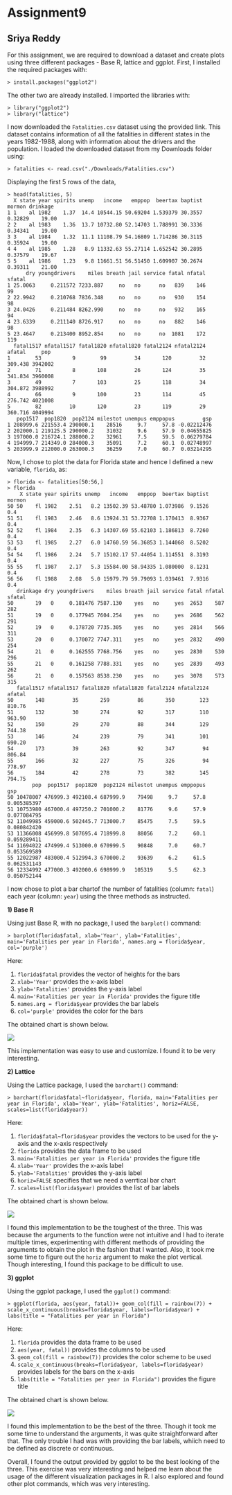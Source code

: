 # Assignment9
## Sriya Reddy

For this assignment, we are required to download a dataset and create plots using three different packages - Base R, lattice and ggplot. 
First, I installed the required packages with:

```
> install.packages("ggplot2")
```

The other two are already installed. I imported the libraries with:

```
> library("ggplot2")
> library("lattice")
```

I now downloaded the `Fatalities.csv` dataset using the provided link. This dataset contains information of all the fatalities in different states in the years 1982-1988, along with information about the drivers and the population. I loaded the downloaded dataset from my Downloads folder using:

```
> fatalities <- read.csv("./Downloads/Fatalities.csv")
```

Displaying the first 5 rows of the data, 

```
> head(fatalities, 5)
  X state year spirits unemp   income   emppop  beertax baptist  mormon drinkage
1 1    al 1982    1.37  14.4 10544.15 50.69204 1.539379 30.3557 0.32829    19.00
2 2    al 1983    1.36  13.7 10732.80 52.14703 1.788991 30.3336 0.34341    19.00
3 3    al 1984    1.32  11.1 11108.79 54.16809 1.714286 30.3115 0.35924    19.00
4 4    al 1985    1.28   8.9 11332.63 55.27114 1.652542 30.2895 0.37579    19.67
5 5    al 1986    1.23   9.8 11661.51 56.51450 1.609907 30.2674 0.39311    21.00
      dry youngdrivers    miles breath jail service fatal nfatal sfatal
1 25.0063     0.211572 7233.887     no   no      no   839    146     99
2 22.9942     0.210768 7836.348     no   no      no   930    154     98
3 24.0426     0.211484 8262.990     no   no      no   932    165     94
4 23.6339     0.211140 8726.917     no   no      no   882    146     98
5 23.4647     0.213400 8952.854     no   no      no  1081    172    119
  fatal1517 nfatal1517 fatal1820 nfatal1820 fatal2124 nfatal2124  afatal     pop
1        53          9        99         34       120         32 309.438 3942002
2        71          8       108         26       124         35 341.834 3960008
3        49          7       103         25       118         34 304.872 3988992
4        66          9       100         23       114         45 276.742 4021008
5        82         10       120         23       119         29 360.716 4049994
   pop1517  pop1820  pop2124 milestot unempus emppopus         gsp
1 208999.6 221553.4 290000.1    28516     9.7     57.8 -0.02212476
2 202000.1 219125.5 290000.2    31032     9.6     57.9  0.04655825
3 197000.0 216724.1 288000.2    32961     7.5     59.5  0.06279784
4 194999.7 214349.0 284000.3    35091     7.2     60.1  0.02748997
5 203999.9 212000.0 263000.3    36259     7.0     60.7  0.03214295
```

Now, I chose to plot the data for Florida state and hence I defined a new variable, `florida`, as:

```
> florida <- fatalities[50:56,]
> florida
    X state year spirits unemp   income   emppop  beertax baptist mormon
50 50    fl 1982    2.51   8.2 13502.39 53.48780 1.073986  9.1526    0.4
51 51    fl 1983    2.46   8.6 13924.31 53.72708 1.170413  8.9367    0.4
52 52    fl 1984    2.35   6.3 14307.69 55.62103 1.186813  8.7260    0.4
53 53    fl 1985    2.27   6.0 14760.59 56.36853 1.144068  8.5202    0.4
54 54    fl 1986    2.24   5.7 15102.17 57.44054 1.114551  8.3193    0.4
55 55    fl 1987    2.17   5.3 15584.00 58.94335 1.080000  8.1231    0.4
56 56    fl 1988    2.08   5.0 15979.79 59.79093 1.039461  7.9316    0.4
   drinkage dry youngdrivers    miles breath jail service fatal nfatal sfatal
50       19   0     0.181476 7587.130    yes   no     yes  2653    587    282
51       19   0     0.177945 7604.254    yes   no     yes  2686    562    291
52       19   0     0.178720 7735.305    yes   no     yes  2814    566    311
53       20   0     0.170072 7747.311    yes   no     yes  2832    490    254
54       21   0     0.162555 7768.756    yes   no     yes  2830    530    296
55       21   0     0.161258 7788.331    yes   no     yes  2839    493    262
56       21   0     0.157563 8538.230    yes   no     yes  3078    573    315
   fatal1517 nfatal1517 fatal1820 nfatal1820 fatal2124 nfatal2124 afatal
50       148         35       259         86       350        123 810.76
51       132         30       274         92       317        110 963.90
52       150         29       270         88       344        129 744.38
53       146         24       239         79       341        101 690.20
54       173         39       263         92       347         94 806.84
55       166         32       227         75       326         94 778.97
56       184         42       278         73       382        145 794.75
        pop  pop1517  pop1820  pop2124 milestot unempus emppopus         gsp
50 10478007 476999.3 492108.4 687999.9    79498     9.7     57.8 0.005385397
51 10753980 467000.4 497250.2 701000.2    81776     9.6     57.9 0.077084795
52 11049985 459000.6 502445.7 713000.7    85475     7.5     59.5 0.080842420
53 11366008 456999.8 507695.4 718999.8    88056     7.2     60.1 0.059289411
54 11694022 474999.4 513000.0 670999.5    90848     7.0     60.7 0.053569589
55 12022987 483000.4 512994.3 670000.2    93639     6.2     61.5 0.062531143
56 12334992 477000.3 492000.6 698999.9   105319     5.5     62.3 0.050752144
```

I now chose to plot a bar chartof the number of fatalities (column: `fatal`) each year (column: `year`) using the three methods as instructed. 

**1) Base R**

Using just Base R, with no package, I used the `barplot()` command:

```
> barplot(florida$fatal, xlab='Year', ylab='Fatalities', main='Fatalities per year in Florida', names.arg = florida$year, col='purple')
```

Here:

1) `florida$fatal` provides the vector of heights for the bars
2) `xlab='Year'` provides the x-axis label
3) `ylab='Fatalities'` provides the y-axis label
4) `main='Fatalities per year in Florida'` provides the figure title
5) `names.arg = florida$year` provides the bar labels
6) `col='purple'` provides the color for the bars

The obtained chart is shown below. 

![](https://github.com/venatisriya/assignment9/blob/main/RplotR.png)

This implementation was easy to use and customize. I found it to be very interesting.

**2) Lattice**

Using the Lattice package, I used the `barchart()` command:

```
> barchart(florida$fatal~florida$year, florida, main='Fatalities per year in Florida', xlab='Year', ylab='Fatalities', horiz=FALSE, scales=list(florida$year))
```

Here:

1) `florida$fatal~florida$year` provides the vectors to be used for the y-axis and the x-axis respectively
2) `florida` provides the data frame to be used
3) `main='Fatalities per year in Florida'` provides the figure title
4) `xlab='Year'` provides the x-axis label
5) `ylab='Fatalities'` provides the y-axis label
6) `horiz=FALSE` specifies that we need a verrtical bar chart
7) `scales=list(florida$year)` provides the list of bar labels

The obtained chart is shown below. 

![](https://github.com/venatisriya/assignment9/blob/main/Rplotlattice.png)

I found this implementation to be the toughest of the three. This was because the arguments to the function were not intuitive and I had to iterate multiple times, experimenting with different methods of providing the arguments to obtain the plot in the fashion that I wanted. Also, it took me some time to figure out the `horiz` argument to make the plot vertical. Though interesting, I found this package to be difficult to use. 

**3) ggplot**

Using the ggplot package, I used the `ggplot()` command:

```
> ggplot(florida, aes(year, fatal))+ geom_col(fill = rainbow(7)) + scale_x_continuous(breaks=florida$year, labels=florida$year) + labs(title = "Fatalities per year in Florida")
```

Here:

1) `florida` provides the data frame to be used
2) `aes(year, fatal))` provides the columns to be used
3) `geom_col(fill = rainbow(7))` provides the color scheme to be used
4) `scale_x_continuous(breaks=florida$year, labels=florida$year)` provides labels for the bars on the x-axis
5) `labs(title = "Fatalities per year in Florida")` provides the figure title

The obtained chart is shown below. 

![](https://github.com/venatisriya/assignment9/blob/main/Rplotggplot.png)

I found this implementation to be the best of the three. Though it took me some time to understand the arguments, it was quite straightforward after that. The only trouble I had was with providing the bar labels, whiich need to be defined as discrete or continuous. 

Overall, I found the output provided by ggplot to be the best looking of the three. 
This exercise was very interesting and helped me learn about the usage of the different visualization packages in R. I also explored and found other plot commands, which was very interesting. 







